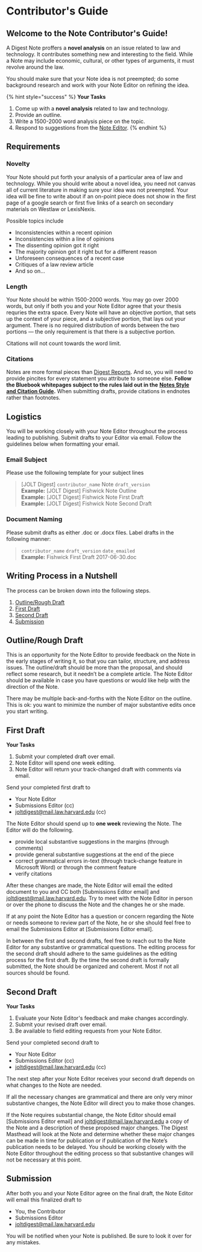 # Contributor's Guide

## Welcome to the Note Contributor's Guide!

A Digest Note proffers a **novel analysis** on an issue related to law and technology. It contributes something new and interesting to the field. While a Note may include economic, cultural, or other types of arguments, it must revolve around the law.

You should make sure that your Note idea is not preempted; do some background research and work with your Note Editor on refining the idea.

{% hint style="success" %}
**Your Tasks**

1. Come up with a **novel analysis** related to law and technology. 
2. Provide an outline. 
3. Write a 1500-2000 word analysis piece on the topic.
4. Respond to suggestions from the [Note Editor](noteeditorguide.md).
{% endhint %}

## Requirements <a id="requirements"></a>

### Novelty

Your Note should put forth your analysis of a particular area of law and technology. While you should write about a novel idea, you need not canvas all of current literature in making sure your idea was not preempted. Your idea will be fine to write about if an on-point piece does not show in the first page of a google search or first five links of a search on secondary materials on Westlaw or LexisNexis.

Possible topics include

* Inconsistencies within a recent opinion
* Inconsistencies within a line of opinions
* The dissenting opinion got it right
* The majority opinion got it right but for a different reason
* Unforeseen consequences of a recent case
* Critiques of a law review article
* And so on...

### Length

Your Note should be within 1500-2000 words. You may go over 2000 words, but only if both you and your Note Editor agree that your thesis requries the extra space. Every Note will have an objective portion, that sets up the context of your piece, and a subjective portion, that lays out your argument. There is no required distribution of words between the two portions — the only requirement is that there is a subjective portion.

Citations will not count towards the word limit.

### Citations

Notes are more formal pieces than [Digest Reports](../reports/reportcontributorguide.md). And so, you will need to provide pincites for every statement you attribute to someone else. **Follow the Bluebook whitepages subject to the rules laid out in the** [**Notes Style and Citation Guide**](notestylecitation/)**.** When submitting drafts, provide citations in endnotes rather than footnotes.

## Logistics

You will be working closely with your Note Editor throughout the process leading to publishing. Submit drafts to your Editor via email. Follow the guidelines below when formatting your email.

### Email Subject

Please use the following template for your subject lines

> \[JOLT Digest\] `contributor_name` Note `draft_version`  
> **Example:** \[JOLT Digest\] Fishwick Note Outline  
> **Example:** \[JOLT Digest\] Fishwick Note First Draft  
> **Example:** \[JOLT Digest\] Fishwick Note Second Draft

### Document Naming

Please submit drafts as either .doc or .docx files. Label drafts in the following manner:

> `contributor_name` `draft_version` `date_emailed`  
> **Example:** Fishwick First Draft 2017-06-30.doc

## Writing Process in a Nutshell <a id="nutshell"></a>

The process can be broken down into the following steps.

1. [Outline/Rough Draft](notecontributorguide.md#outline)
2. [First Draft](notecontributorguide.md#first)
3. [Second Draft](notecontributorguide.md#second)
4. [Submission](notecontributorguide.md#submission)

## Outline/Rough Draft <a id="outline"></a>

This is an opportunity for the Note Editor to provide feedback on the Note in the early stages of writing it, so that you can tailor, structure, and address issues. The outline/draft should be more than the proposal, and should reflect some research, but it needn’t be a complete article. The Note Editor should be available in case you have questions or would like help with the direction of the Note.

There may be multiple back-and-forths with the Note Editor on the outline. This is ok: you want to minimize the number of major substantive edits once you start writing.

## First Draft <a id="first"></a>

**Your Tasks**

1. Submit your completed draft over email.
2. Note Editor will spend one week editing.
3. Note Editor will return your track-changed draft with comments via email.

Send your completed first draft to

* Your Note Editor
* Submissions Editor \(cc\)
* joltdigest@mail.law.harvard.edu \(cc\)

The Note Editor should spend up to **one week** reviewing the Note. The Editor will do the following.

* provide local substantive suggestions in the margins \(through comments\)
* provide general substantive suggestions at the end of the piece
* correct grammatical errors in-text \(through track-change feature in Microsoft Word\) or through the comment feature
* verify citations

After these changes are made, the Note Editor will email the edited document to you and CC both \[Submissions Editor email\] and joltdigest@mail.law.harvard.edu. Try to meet with the Note Editor in person or over the phone to discuss the Note and the changes he or she made.

If at any point the Note Editor has a question or concern regarding the Note or needs someone to review part of the Note, he or she should feel free to email the Submissions Editor at \[Submissions Editor email\].

In between the first and second drafts, feel free to reach out to the Note Editor for any substantive or grammatical questions. The editing process for the second draft should adhere to the same guidelines as the editing process for the first draft. By the time the second draft is formally submitted, the Note should be organized and coherent. Most if not all sources should be found.

## Second Draft <a id="second"></a>

**Your Tasks**

1. Evaluate your Note Editor's feedback and make changes accordingly.
2. Submit your revised draft over email.
3. Be available to field editing requests from your Note Editor.

Send your completed second draft to

* Your Note Editor
* Submissions Editor \(cc\)
* joltdigest@mail.law.harvard.edu \(cc\)

The next step after your Note Editor receives your second draft depends on what changes to the Note are needed.

If all the necessary changes are grammatical and there are only very minor substantive changes, the Note Editor will direct you to make those changes.

If the Note requires substantial change, the Note Editor should email \[Submissions Editor email\] and joltdigest@mail.law.harvard.edu a copy of the Note and a description of these proposed major changes. The Digest Masthead will look at the Note and determine whether these major changes can be made in time for publication or if publication of the Note’s publication needs to be delayed. You should be working closely with the Note Editor throughout the editing process so that substantive changes will not be necessary at this point.

## Submission <a id="submission"></a>

After both you and your Note Editor agree on the final draft, the Note Editor will email this finalized draft to

* You, the Contributor
* Submissions Editor
* joltdigest@mail.law.harvard.edu

You will be notified when your Note is published. Be sure to look it over for any mistakes.

